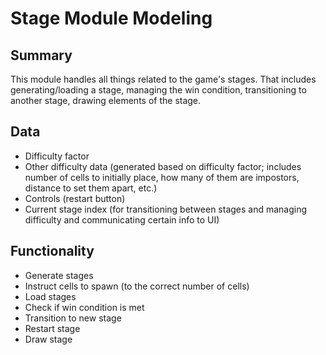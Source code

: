 # Stage Module Modeling

## Summary

This module handles all things related to the game's stages. That includes generating/loading a stage, managing the win condition, transitioning to another stage, drawing elements of the stage.

## Data

- Difficulty factor
- Other difficulty data (generated based on difficulty factor; includes number of cells to initially place, how many of them are impostors, distance to set them apart, etc.)
- Controls (restart button)
- Current stage index (for transitioning between stages and managing difficulty and communicating certain info to UI)

## Functionality

- Generate stages
- Instruct cells to spawn (to the correct number of cells)
- Load stages
- Check if win condition is met
- Transition to new stage
- Restart stage
- Draw stage